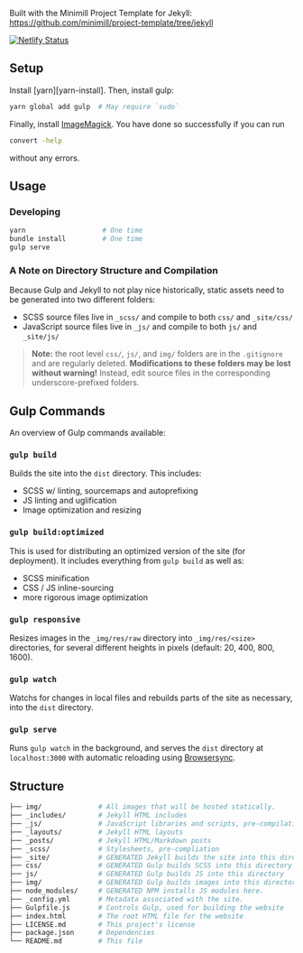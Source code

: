 Built with the Minimill Project Template for Jekyll: https://github.com/minimill/project-template/tree/jekyll

[![Netlify Status](https://api.netlify.com/api/v1/badges/68ae56f0-82a5-4171-94a9-a37579a66a92/deploy-status)](https://app.netlify.com/sites/jhilco-2021/deploys)

## Setup

Install [yarn][yarn-install]. Then, install gulp:

```bash
yarn global add gulp  # May require `sudo`
```

Finally, install [ImageMagick][imagemagick]. You have done so successfully if you can run 

```bash
convert -help
```

without any errors.

## Usage

### Developing

```bash
yarn                   # One time
bundle install         # One time
gulp serve
```

### A Note on Directory Structure and Compilation

Because Gulp and Jekyll to not play nice historically, static assets need to be generated into two different folders:

* SCSS source files live in `_scss/` and compile to both  `css/` and `_site/css/` 
* JavaScript source files live in `_js/` and compile to both  `js/` and `_site/js/`

> **Note:** the root level `css/`, `js/`, and `img/` folders are in the `.gitignore` and are regularly deleted.  **Modifications to these folders may be lost without warning!** Instead, edit source files in the corresponding underscore-prefixed folders.

## Gulp Commands

An overview of Gulp commands available:

### `gulp build`

Builds the site into the `dist` directory.  This includes:

- SCSS w/ linting, sourcemaps and autoprefixing
- JS linting and uglification
- Image optimization and resizing

### `gulp build:optimized`

This is used for distributing an optimized version of the site (for deployment).  It includes everything from `gulp build` as well as:
- SCSS minification
- CSS / JS inline-sourcing 
- more rigorous image optimization

### `gulp responsive`

Resizes images in the `_img/res/raw` directory into `_img/res/<size>` directories, for several different heights in pixels (default: 20, 400, 800, 1600).

### `gulp watch`

Watchs for changes in local files and rebuilds parts of the site as necessary, into the `dist` directory.

### `gulp serve`

Runs `gulp watch` in the background, and serves the `dist` directory at `localhost:3000` with automatic reloading using [Browsersync][browsersync].

## Structure

```bash
├── img/              # All images that will be hosted statically.
├── _includes/        # Jekyll HTML includes
├── _js/              # JavaScript libraries and scripts, pre-compilation
├── _layouts/         # Jekyll HTML layouts
├── _posts/           # Jekyll HTML/Markdown posts
├── _scss/            # Stylesheets, pre-compliation
├── _site/            # GENERATED Jekyll builds the site into this directory
├── css/              # GENERATED Gulp builds SCSS into this directory
├── js/               # GENERATED Gulp builds JS into this directory
├── img/              # GENERATED Gulp builds images into this directory
├── node_modules/     # GENERATED NPM installs JS modules here.
├── _config.yml       # Metadata associated with the site.
├── Gulpfile.js       # Controls Gulp, used for building the website
├── index.html        # The root HTML file for the website
├── LICENSE.md        # This project's license
├── package.json      # Dependencies
└── README.md         # This file
```

[autoprefixer]: https://css-tricks.com/autoprefixer/
[browsersync]: https://www.browsersync.io/
[cssnano]: https://cssnano.co/
[gulp]: https://gulpjs.com/
[handlebars]: https://handlebarsjs.com/
[htmlmin]: https://github.com/kangax/html-minifier
[imagemin]: https://github.com/imagemin/imagemin
[jscs]: https://jscs.info/
[jshint]: https://jshint.com/
[linting]: https://en.wikipedia.org/wiki/Lint_%28software%29
[npm-install]: https://nodejs.org/en/download/
[uglifyjs]: https://github.com/mishoo/UglifyJS
[scss]: https://sass-lang.com/
[scss-lint]: https://github.com/brigade/scss-lint
[jekyll]: https://jekyllrb.com/
[imagemagick]: https://www.imagemagick.org/script/index.php
